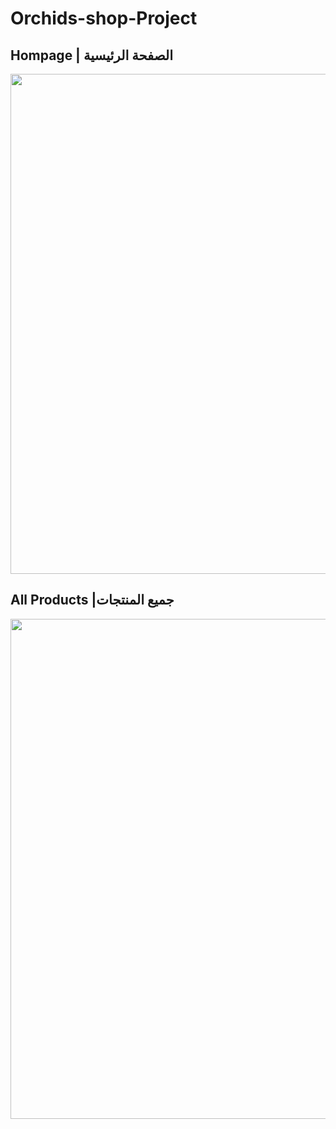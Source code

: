 # Orchids-shop-Project


## Hompage | الصفحة الرئيسية
 <img src="https://github.com/MashaelAlsalhi/Online-Flowers-Shop-/blob/master/img/homePage.jpeg" width='800'/>

## All Products |جميع المنتجات
<img src="https://github.com/MashaelAlsalhi/Online-Flowers-Shop-/blob/master/img/AllProducts.jpeg" width='800'/>


